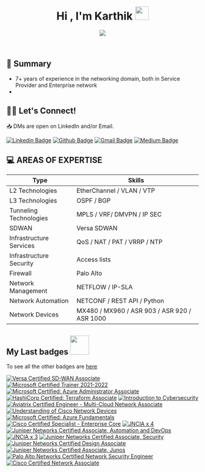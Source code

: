 <h1 align="center">Hi , I'm Karthik <img src="https://media.giphy.com/media/hvRJCLFzcasrR4ia7z/giphy.gif" width="35"></h1>
<p align="center">
<img src="https://readme-typing-svg.herokuapp.com?color=33AEF7&lines=Network+Engineer;Cloud+Technology+Enthusiast;IoT+hobbyist&center=true&width=500&height=50">
</p>

<br>

## 📜 Summary
 - 7+ years of experience in the networking domain, both in Service Provider and Enterprise network
 - 

## 👋🏼 Let's Connect!
📥 DMs are open on LinkedIn and/or Email.

[![Linkedin Badge](https://img.shields.io/badge/-karthikc-blue?style=flat-square&logo=Linkedin&logoColor=white&link=https://www.linkedin.com/in/karthikc/)](https://www.linkedin.com/in/karthikc/)
[![Github Badge](https://img.shields.io/badge/-karthikc-black?style=flat-square&logo=Github&logoColor=white&link=https://github.com/ckarthik20)](https://github.com/ckarthik20)
[![Gmail Badge](https://img.shields.io/badge/-karthikc@gmail.com-c14438?style=flat-square&logo=Gmail&logoColor=white&link=mailto:karthikc@gmail.com)](mailto:karthikc@gmail.com)
[![Medium Badge](https://img.shields.io/badge/-karthikc-12100E?style=flat-square&logo=medium&logoColor=white&link=https://medium.com/@karthikc)](https://medium.com/@karthikc)



## 💻 AREAS OF EXPERTISE
| Type                   | Skills                                                                                                       |
|------------------------|--------------------------------------------------------------------------------------------------------------|
| L2 Technologies        | EtherChannel / VLAN / VTP                                                                                    |
| L3 Technologies        | OSPF / BGP                                                                        						    |
| Tunneling Technologies | MPLS / VRF/ DMVPN / IP SEC   																				|
| SDWAN                  | Versa SDWAN																								    |
| Infrastructure Services| QoS / NAT / PAT / VRRP / NTP																				    |
| Infrastructure Security| Access lists                                                                                                 |
| Firewall               | Palo Alto                                                                                                    |
| Network Management     | NETFLOW / IP-SLA |
| Network Automation     | NETCONF / REST API / Python                                                                  |
| Network Devices        | MX480 / MX960 / ASR 903 / ASR 920 / ASR 1000                                               |



<h2> My Last badges <img src = "https://media.giphy.com/media/3orifgYbnsq43eFsdO/giphy.gif" width = 50px> </h2>

To see all the other badges are [here](https://www.credly.com/users/karthikc/badges)

<!--START_SECTION:badges-->
[![Versa Certified SD-WAN Associate](https://images.credly.com/size/100x100/images/af9bdfd9-5722-43a1-8aa9-06cdc5b5bd24/Tech-Spec-Experienced.png)](https://www.credly.com/badges/8c579fb7-d525-4895-878d-517ba2bc88f5 "Versa Certified SD-WAN Associate")
[![Microsoft Certified Trainer 2021-2022](https://images.credly.com/size/340x340/images/683783d8-eaac-4c37-a14d-11bd8a36321d/ccna_600.png)](https://www.credly.com/badges/b51512f6-7a71-4098-bc68-9e177839b01f "Microsoft Certified Trainer 2021-2022")
[![Microsoft Certified: Azure Administrator Associate](https://images.credly.com/size/340x340/images/683783d8-eaac-4c37-a14d-11bd8a36321d/ccna_600.png)](https://www.credly.com/badges/d37339b2-12b7-4383-bd40-2571a781bfcd "Microsoft Certified: Azure Administrator Associate")
[![HashiCorp Certified: Terraform Associate](https://images.credly.com/size/340x340/images/683783d8-eaac-4c37-a14d-11bd8a36321d/ccna_600.png)](https://www.credly.com/badges/da874986-00aa-41ad-b42a-170d059e3d29 "HashiCorp Certified: Terraform Associate")
[![Introduction to Cybersecurity](https://images.credly.com/size/340x340/images/683783d8-eaac-4c37-a14d-11bd8a36321d/ccna_600.png)](https://www.credly.com/badges/62092322-2b35-4150-9f4b-28ec5b07f1ea "Introduction to Cybersecurity")
[![Aviatrix Certified Engineer - Multi-Cloud Network Associate](https://images.credly.com/size/340x340/images/683783d8-eaac-4c37-a14d-11bd8a36321d/ccna_600.png)](https://www.credly.com/badges/2ea392e8-2b91-491a-914d-f4363733f60a "Aviatrix Certified Engineer - Multi-Cloud Network Associate")
[![Understanding of Cisco Network Devices](https://images.credly.com/size/340x340/images/683783d8-eaac-4c37-a14d-11bd8a36321d/ccna_600.png)](https://www.credly.com/badges/56d7e54d-081d-4788-a64b-93c47cf65440 "Understanding of Cisco Network Devices")
[![Microsoft Certified: Azure Fundamentals](https://images.credly.com/size/340x340/images/683783d8-eaac-4c37-a14d-11bd8a36321d/ccna_600.png)](https://www.credly.com/badges/5fd2b53f-85cc-4677-bb9a-0564fe748d9a "Microsoft Certified: Azure Fundamentals")
[![Cisco Certified Specialist - Enterprise Core](https://images.credly.com/size/340x340/images/683783d8-eaac-4c37-a14d-11bd8a36321d/ccna_600.png)](https://www.credly.com/badges/e0ec726f-249e-4638-a469-e873621def04 "Cisco Certified Specialist - Enterprise Core")
[![JNCIA x 4](https://images.credly.com/size/100x100/images/53608ce6-a597-40fa-a42d-d243b3ecfba4/Watson_and_Cloud_Foundations.png)](https://www.credly.com/badges/8d75270b-51b8-4cc4-83d1-b87d92531cdf "JNCIA x 4")
[![Juniper Networks Certified Associate, Automation and DevOps](https://images.credly.com/size/100x100/images/4e05e7e2-bc65-4a0f-a73d-7ef4ce8505c7/AI-for-All.png)](https://www.credly.com/badges/cbd7addf-7a0f-4dd0-9c44-4610867c15f0 "Juniper Networks Certified Associate, Automation and DevOps")
[![JNCIA x 3](https://images.credly.com/size/100x100/images/5fc0a9df-5ff7-4bcd-8eb8-5bf512eb3a0c/Blue-Core-Mentor.png)](https://www.credly.com/badges/b0c2d5bc-a39a-4182-8a9a-5a21593486cf "JNCIA x 3")
[![Juniper Networks Certified Associate, Security](https://images.credly.com/size/100x100/images/a972f054-be07-4845-85c7-95c8d11852f5/IBM-Agile-Explorer.png)](https://www.credly.com/badges/118c5dd7-57a9-4893-8c69-13050b579687 "Juniper Networks Certified Associate, Security")
[![Juniper Networks Certified Design Associate](https://images.credly.com/size/100x100/images/ca34a079-0c47-498d-950e-6d634b6340bf/Interskill_-_Prof_Dev_-_Coach_Mentoring_for_Tech_Specialists.png)](https://www.credly.com/badges/d43490c2-991b-499e-86b5-33536c46ccc8 "Juniper Networks Certified Design Associate")
[![Juniper Networks Certified Associate, Junos](https://images.credly.com/size/100x100/images/9ed3a9b0-4b18-47d0-849a-9992acab022a/Call-for-code-2021.png)](https://www.credly.com/badges/dda56c3a-b6d6-4ed6-8476-8345f94be99b "Juniper Networks Certified Associate, Junos")
[![Palo Alto Networks Certified Network Security Engineer](https://images.credly.com/size/100x100/images/3f393dd4-e8e0-4fef-a424-c9f1d1f3ba97/Open_Source_Foundations.png)](https://www.credly.com/badges/b534045d-649b-42d9-8def-0b0201474bc1 "Palo Alto Networks Certified Network Security Engineer")
[![Cisco Certified Network Associate](https://images.credly.com/size/340x340/images/683783d8-eaac-4c37-a14d-11bd8a36321d/ccna_600.png)](https://www.credly.com/badges/6f2ed529-2f28-4da4-bcdc-95c500ab9926 "Cisco Certified Network Associate")
<!--END_SECTION:badges-->
